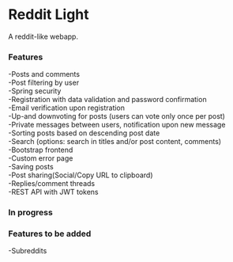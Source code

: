 # Reddit Light
A reddit-like webapp.

### Features
-Posts and comments  
-Post filtering by user  
-Spring security  
-Registration with data validation and password confirmation  
-Email verification upon registration  
-Up-and downvoting for posts (users can vote only once per post)     
-Private messages between users, notification upon new message  
-Sorting posts based on descending post date  
-Search (options: search in titles and/or post content, comments)  
-Bootstrap frontend  
-Custom error page  
-Saving posts  
-Post sharing(Social/Copy URL to clipboard)  
-Replies/comment threads  
-REST API with JWT tokens

### In progress  


### Features to be added  
-Subreddits
